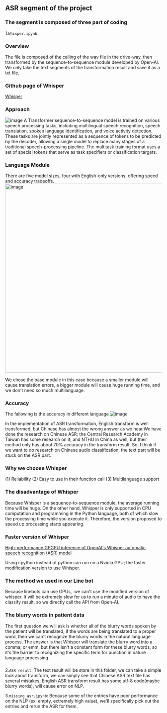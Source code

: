 ## ASR segment of the project
### The segment is composed of three part of coding
1.`Whisper.ipynb`
### Overview
The file is composed of the calling of the wav file in the drive-way, then transformed by the sequence-to-sequence module developed by Open-AI. We only take the text segments of the transformation result and save it as a txt file.
### Github page of Whisper
[Whisper](https://github.com/openai/whisper)
### Approach
![image](https://github.com/ZiJun0502/Alzheimer-Diagnosis-Speech/assets/106430645/55a60af3-146c-4e29-814c-94237eba2d62)
A Transformer sequence-to-sequence model is trained on various speech processing tasks, including multilingual speech recognition, speech translation, spoken language identification, and voice activity detection. These tasks are jointly represented as a sequence of tokens to be predicted by the decoder, allowing a single model to replace many stages of a traditional speech-processing pipeline. The multitask training format uses a set of special tokens that serve as task specifiers or classification targets.

### Language Module 
There are five model sizes, four with English-only versions, offering speed and accuracy tradeoffs.
<img width="608" alt="image" src="https://github.com/ZiJun0502/Alzheimer-Diagnosis-Speech/assets/106430645/ab9b853c-6d6d-4d2b-a29b-854bc6cf6681">

We chose the base module in this case because a smaller module will cause translation errors, a bigger module will cause huge running time, and we don't need so much multilanguage.
### Accuracy
The fallowing is the accuracy in different language
![image](https://github.com/ZiJun0502/Alzheimer-Diagnosis-Speech/assets/106430645/4f081855-480f-4263-8532-cb81ee2947a8)

In the implementation of ASR transformation, English transform is well transformed, but Chinese has almost the wrong answer as we hear.We have done the research on Chinese ASR; the Central Research Academy in Taiwan has some research on it; and NTHU in China as well, but their method only has about 70% accuracy in the transform result.
So, I think if we want to do research on Chinese audio classification, the text part will be stuck on the ASR part.
### Why we choose Whisper
(1) Reliability
(2) Easy to use in their function call
(3) Multilanguage support
### The disadvantage of Whisper
Because Whisper is a sequence-to-sequence module, the average running time will be huge.
On the other hand, Whisper is only supported in CPU computation and programming in the Python language, both of which slow the processing time while you execute it. Therefore, the version proposed to speed up processing starts appearing.
### Faster version of Whisper
[High-performance GPGPU inference of OpenAI's Whisper automatic speech recognition (ASR) model](https://github.com/Const-me/Whisper)

Using cpython instead of python can run on a Nvidia GPU; the faster modification version to use Whisper.
### The method we used in our Line bot
Because linebots can use GPUs,  we can't use the modified version of whisper. It will be extremely slow for us to run a minute of audio to have the classify result, so we directly call the API from Open-AI.
### The blurry words in patient data
The first question we will ask is whether all of the blurry words spoken by the patient will be translated; if the words are being translated to a proper word, then we can't recognize the blurry words in the natural language process.
The answer is that Whisper will translate the blurry word into a comma, or emm, but there isn't a constant form for these blurry words, so it's the barrier to recognizing the specific term for punction in nature language processing.
### 

2.`ASR result`:
The text result will be store in this folder, we can take a simple look about transform, we can simply see that Chinese ASR text file has several mistakes, English ASR transform result has some utf-8 code(maybe blurry words), will cause error on NLP.

3.`missing_asr.ipynb`:
Because some of the entries have poor performance on the NLP (ex: empty, extremely high value), we'll specifically pick out the entries and rerun the ASR for them.

